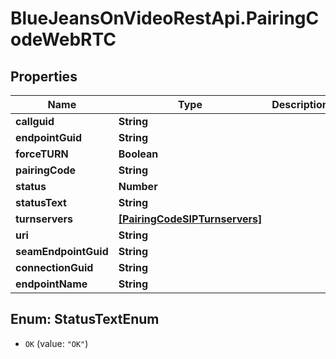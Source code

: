 # BlueJeansOnVideoRestApi.PairingCodeWebRTC

## Properties
Name | Type | Description | Notes
------------ | ------------- | ------------- | -------------
**callguid** | **String** |  | [optional] 
**endpointGuid** | **String** |  | [optional] 
**forceTURN** | **Boolean** |  | [optional] 
**pairingCode** | **String** |  | [optional] 
**status** | **Number** |  | [optional] 
**statusText** | **String** |  | [optional] 
**turnservers** | [**[PairingCodeSIPTurnservers]**](PairingCodeSIPTurnservers.md) |  | [optional] 
**uri** | **String** |  | [optional] 
**seamEndpointGuid** | **String** |  | [optional] 
**connectionGuid** | **String** |  | [optional] 
**endpointName** | **String** |  | [optional] 


<a name="StatusTextEnum"></a>
## Enum: StatusTextEnum


* `OK` (value: `"OK"`)




